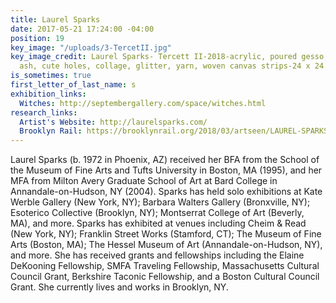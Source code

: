 ```yaml
---
title: Laurel Sparks
date: 2017-05-21 17:24:00 -04:00
position: 19
key_image: "/uploads/3-TercetII.jpg"
key_image_credit: Laurel Sparks- Tercett II-2018-acrylic, poured gesso, paper mache,
  ash, cute holes, collage, glitter, yarn, woven canvas strips-24 x 24 inches
is_sometimes: true
first_letter_of_last_name: s
exhibition_links:
  Witches: http://septembergallery.com/space/witches.html
research_links:
  Artist's Website: http://laurelsparks.com/
  Brooklyn Rail: https://brooklynrail.org/2018/03/artseen/LAUREL-SPARKS-Geomantria
---
```


Laurel Sparks (b. 1972 in Phoenix, AZ) received her BFA from the School of the Museum of Fine Arts and Tufts University in Boston, MA (1995), and her MFA from Milton Avery Graduate School of Art at Bard College in Annandale-on-Hudson, NY (2004). Sparks has held solo exhibitions at Kate Werble Gallery (New York, NY); Barbara Walters Gallery (Bronxville, NY); Esoterico Collective (Brooklyn, NY); Montserrat College of Art (Beverly, MA), and more. Sparks has exhibited at venues including Cheim & Read (New York, NY); Franklin Street Works (Stamford, CT); The Museum of Fine Arts (Boston, MA); The Hessel Museum of Art (Annandale-on-Hudson, NY), and more. She has received grants and fellowships including the Elaine DeKooning Fellowship, SMFA Traveling Fellowship, Massachusetts Cultural Council Grant, Berkshire Taconic Fellowship, and a Boston Cultural Council Grant. She currently lives and works in Brooklyn, NY.




